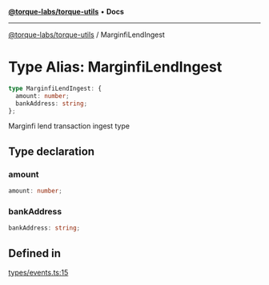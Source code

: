 [**@torque-labs/torque-utils**](../README.md) • **Docs**

***

[@torque-labs/torque-utils](../README.md) / MarginfiLendIngest

# Type Alias: MarginfiLendIngest

```ts
type MarginfiLendIngest: {
  amount: number;
  bankAddress: string;
};
```

Marginfi lend transaction ingest type

## Type declaration

### amount

```ts
amount: number;
```

### bankAddress

```ts
bankAddress: string;
```

## Defined in

[types/events.ts:15](https://github.com/torque-labs/torque-utils/blob/fcba00c7b8994c0932484e8f489988b91291c603/types/events.ts#L15)
